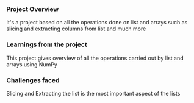### Project Overview

 It's a project based on all the operations done on list and arrays such as slicing and extracting columns from list and much more


### Learnings from the project

 This project gives overview of all the operations carried out by list and arrays using NumPy


### Challenges faced

 Slicing and Extracting the list is the most important aspect of the lists


